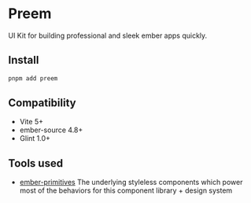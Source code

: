 # Preem

UI Kit for building professional and sleek ember apps quickly.

## Install

```bash
pnpm add preem
```

## Compatibility

- Vite 5+
- ember-source 4.8+
- Glint 1.0+

## Tools used

- [ember-primitives](https://ember-primitives.pages.dev/)
  The underlying styleless components which power most of the behaviors for this component library + design system
